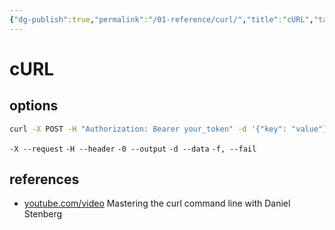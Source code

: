 ```yaml
---
{"dg-publish":true,"permalink":"/01-reference/curl/","title":"cURL","tags":["linux","network","utility"]}
---
```



# cURL

## options

```sh
curl -X POST -H "Authorization: Bearer your_token" -d '{"key": "value"}' https://api.example.com/resource
```

`-X --request`
`-H --header`
`-0 --output`
`-d --data`
`-f, --fail`

## references

- [youtube.com/video](https://www.youtube.com/watch?v=V5vZWHP-RqU) Mastering the curl command line with Daniel Stenberg
